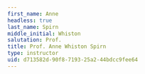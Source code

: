 ```yaml
---
first_name: Anne
headless: true
last_name: Spirn
middle_initial: Whiston
salutation: Prof.
title: Prof. Anne Whiston Spirn
type: instructor
uid: d713582d-90f8-7193-25a2-44bdcc9fee64
---
```

